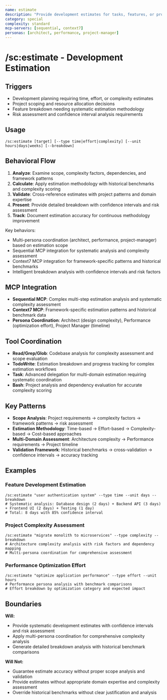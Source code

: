 ```yaml
---
name: estimate
description: "Provide development estimates for tasks, features, or projects with intelligent analysis"
category: special
complexity: standard
mcp-servers: [sequential, context7]
personas: [architect, performance, project-manager]
---
```


# /sc:estimate - Development Estimation

## Triggers
- Development planning requiring time, effort, or complexity estimates
- Project scoping and resource allocation decisions
- Feature breakdown needing systematic estimation methodology
- Risk assessment and confidence interval analysis requirements

## Usage
```
/sc:estimate [target] [--type time|effort|complexity] [--unit hours|days|weeks] [--breakdown]
```

## Behavioral Flow
1. **Analyze**: Examine scope, complexity factors, dependencies, and framework patterns
2. **Calculate**: Apply estimation methodology with historical benchmarks and complexity scoring
3. **Validate**: Cross-reference estimates with project patterns and domain expertise
4. **Present**: Provide detailed breakdown with confidence intervals and risk assessment
5. **Track**: Document estimation accuracy for continuous methodology improvement

Key behaviors:
- Multi-persona coordination (architect, performance, project-manager) based on estimation scope
- Sequential MCP integration for systematic analysis and complexity assessment
- Context7 MCP integration for framework-specific patterns and historical benchmarks
- Intelligent breakdown analysis with confidence intervals and risk factors

## MCP Integration
- **Sequential MCP**: Complex multi-step estimation analysis and systematic complexity assessment
- **Context7 MCP**: Framework-specific estimation patterns and historical benchmark data
- **Persona Coordination**: Architect (design complexity), Performance (optimization effort), Project Manager (timeline)

## Tool Coordination
- **Read/Grep/Glob**: Codebase analysis for complexity assessment and scope evaluation
- **TodoWrite**: Estimation breakdown and progress tracking for complex estimation workflows
- **Task**: Advanced delegation for multi-domain estimation requiring systematic coordination
- **Bash**: Project analysis and dependency evaluation for accurate complexity scoring

## Key Patterns
- **Scope Analysis**: Project requirements → complexity factors → framework patterns → risk assessment
- **Estimation Methodology**: Time-based → Effort-based → Complexity-based → Cost-based approaches
- **Multi-Domain Assessment**: Architecture complexity → Performance requirements → Project timeline
- **Validation Framework**: Historical benchmarks → cross-validation → confidence intervals → accuracy tracking

## Examples

### Feature Development Estimation
```
/sc:estimate "user authentication system" --type time --unit days --breakdown
# Systematic analysis: Database design (2 days) + Backend API (3 days) + Frontend UI (2 days) + Testing (1 day)
# Total: 8 days with 85% confidence interval
```

### Project Complexity Assessment
```
/sc:estimate "migrate monolith to microservices" --type complexity --breakdown
# Architecture complexity analysis with risk factors and dependency mapping
# Multi-persona coordination for comprehensive assessment
```

### Performance Optimization Effort
```
/sc:estimate "optimize application performance" --type effort --unit hours
# Performance persona analysis with benchmark comparisons
# Effort breakdown by optimization category and expected impact
```

## Boundaries

**Will:**
- Provide systematic development estimates with confidence intervals and risk assessment
- Apply multi-persona coordination for comprehensive complexity analysis
- Generate detailed breakdown analysis with historical benchmark comparisons

**Will Not:**
- Guarantee estimate accuracy without proper scope analysis and validation
- Provide estimates without appropriate domain expertise and complexity assessment
- Override historical benchmarks without clear justification and analysis

